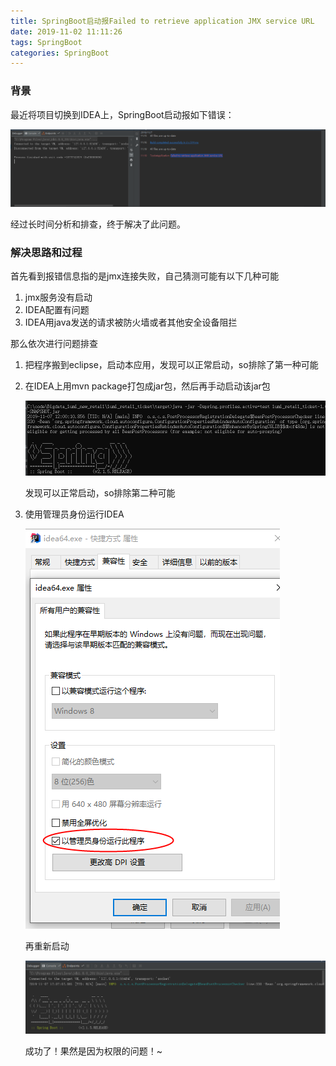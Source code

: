 ```yaml
---
title: SpringBoot启动报Failed to retrieve application JMX service URL
date: 2019-11-02 11:11:26
tags: SpringBoot
categories: SpringBoot
---
```


### 背景

最近将项目切换到IDEA上，SpringBoot启动报如下错误：

![启动报错](/intro/0034.png)

经过长时间分析和排查，终于解决了此问题。

### 解决思路和过程

首先看到报错信息指的是jmx连接失败，自己猜测可能有以下几种可能

1. jmx服务没有启动
2. IDEA配置有问题
3. IDEA用java发送的请求被防火墙或者其他安全设备阻拦

那么依次进行问题排查

1. 把程序搬到eclipse，启动本应用，发现可以正常启动，so排除了第一种可能

2. 在IDEA上用mvn package打包成jar包，然后再手动启动该jar包

   ![jar启动](/intro/0035.png)

   发现可以正常启动，so排除第二种可能

3. 使用管理员身份运行IDEA

   ![设置IDEA](/intro/0037.png)

   再重新启动

   ![IDEA启动](/intro/0036.png)

   成功了！果然是因为权限的问题！~